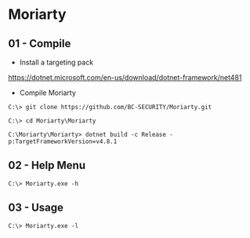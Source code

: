 # Moriarty

## 01 - Compile

- Install a targeting pack

https://dotnet.microsoft.com/en-us/download/dotnet-framework/net481

- Compile Moriarty

```
C:\> git clone https://github.com/BC-SECURITY/Moriarty.git

C:\> cd Moriarty\Moriarty

C:\Moriarty\Moriarty> dotnet build -c Release -p:TargetFrameworkVersion=v4.8.1
```

## 02 - Help Menu

```
C:\> Moriarty.exe -h
```

## 03 - Usage

```
C:\> Moriarty.exe -l
```